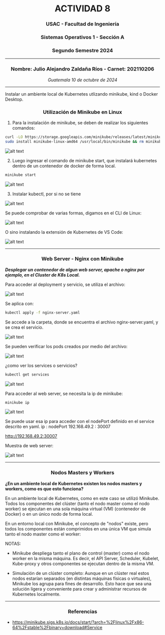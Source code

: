 # <div align="center">ACTIVIDAD 8</div>
### <div align="center">USAC - Facultad de Ingeniería</div>
### <div align="center">Sistemas Operativos 1 - Sección A</div>
### <div align="center">Segundo Semestre 2024</div>
___

### <div align="center">Nombre: Julio Alejandro Zaldaña Ríos - Carnet: 202110206</div>
*<div align="center">Guatemala 10 de octubre de 2024</div>*

___

Instalar un ambiente local de Kubernetes utlizando minikube, kind o Docker Desktop.

### **<div align="center">Utilización de Minikube en Linux</div>**

1. Para la instalación de minikube, se deben de realizar los siguientes comandos:

```bash
curl -LO https://storage.googleapis.com/minikube/releases/latest/minikube-linux-amd64
sudo install minikube-linux-amd64 /usr/local/bin/minikube && rm minikube-linux-amd64
```

![alt text](./images/installation.png)

2. Luego ingresar el comando de minikube start, que instalará kubernetes dentro de un contenedor de docker de forma local.

```bash
minikube start
```
![alt text](./images/minikube.png)

3. Instalar kubectl, por si no se tiene

![alt text](./images/kubectl.png)

Se puede comprobar de varias formas, digamos en el CLI de Linux:

![alt text](./images/c1.png)

O sino instalando la extensión de Kubernetes de VS Code:

![alt text](./images/k8s.png)
___

### **<div align="center">Web Server - Nginx con Minikube</div>**

***Desplegar un contenedor de algun web server, apache o nginx por ejemplo, en el Cluster de K8s Local.***

Para acceder al deployment y servicio, se utiliza el archivo: 

![alt text](./images/yaml.png)

Se aplica con:

```bash
kubectl apply -f nginx-server.yaml
```

Se accede a la carpeta, donde se encuentra el archivo nginx-server.yaml, y se crea el servicio.

![alt text](./images/acc.png)

Se pueden verificar los pods creados por medio del archivo:

![alt text](./images/pods.png)

¿como ver los services o servicios?

```bash
kubectl get services
```

![alt text](./images/services.png)

Para acceder al web server, se necesita la ip de minikube:

```bash
minikube ip
```
![alt text](./images/ip.png)

Se puede usar esa ip para acceder con el nodePort definido en el service descrito en yaml.
ip : nodePort
192.168.49.2 : 30007

http://192.168.49.2:30007

Muestra de web server:

![alt text](./images/nginx.png)

___

### **<div align="center">Nodos Masters y Workers</div>**

**¿En un ambiente local de Kubernetes existen los nodos masters y workers, como es que esto funciona?**

En un ambiente local de Kubernetes, como en este caso se utilizó Minikube. Todos los componentes del clúster (tanto el nodo master como el nodo worker) se ejecutan en una sola máquina virtual (VM) (contenedor de Docker) o en un único nodo de forma local. 

En un entorno local con Minikube, el concepto de "nodos" existe, pero todos los componentes están comprimidos en una única VM que simula tanto el nodo master como el worker:

NOTAS:

* Minikube despliega tanto el plano de control (master) como el nodo worker en la misma máquina. Es decir, el API Server, Scheduler, Kubelet, Kube-proxy y otros componentes se ejecutan dentro de la misma VM.

* Simulación de un clúster completo: Aunque en un clúster real estos nodos estarían separados (en distintas máquinas físicas o virtuales), Minikube los agrupa para fines de desarrollo. Esto hace que sea una solución ligera y conveniente para crear y administrar recursos de Kubernetes localmente.
___

### **<div align="center">Referencias</div>**


- https://minikube.sigs.k8s.io/docs/start/?arch=%2Flinux%2Fx86-64%2Fstable%2Fbinary+download#Service
